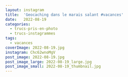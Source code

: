 ```yaml
---
layout: instagram
title:  'Geocaching dans le marais salant #vacances'
date:   2022-08-19
categories: 
  - trucs-pris-en-photo
  - trucs-instagrammes
tags:
  - vacances
coverImage: 2022-08-19.jpg
instagram: Chc62wnoMgV
post_image: 2022-08-19.jpg
post_image_large: 2022-08-19_large.jpg
post_image_small: 2022-08-19_thumbnail.jpg
---
```



